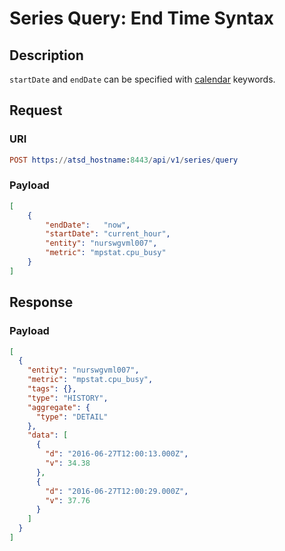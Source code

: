 # Series Query: End Time Syntax

## Description

`startDate` and `endDate` can be specified with [calendar](../../../../shared/calendar.md) keywords.

## Request

### URI

```elm
POST https://atsd_hostname:8443/api/v1/series/query
```

### Payload

```json
[
    {
        "endDate":   "now",
        "startDate": "current_hour",
        "entity": "nurswgvml007",
        "metric": "mpstat.cpu_busy"
    }
]
```

## Response

### Payload

```json
[
  {
    "entity": "nurswgvml007",
    "metric": "mpstat.cpu_busy",
    "tags": {},
    "type": "HISTORY",
    "aggregate": {
      "type": "DETAIL"
    },
    "data": [
      {
        "d": "2016-06-27T12:00:13.000Z",
        "v": 34.38
      },
      {
        "d": "2016-06-27T12:00:29.000Z",
        "v": 37.76
      }
    ]
  }
]
```
